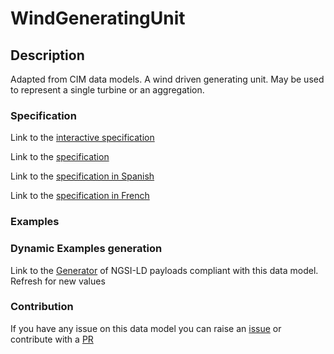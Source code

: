 # WindGeneratingUnit

## Description 

Adapted from CIM data models. A wind driven generating unit.  May be used to represent a single turbine or an aggregation.
### Specification

Link to the [interactive specification](https://swagger.lab.fiware.org/?url=https://smart-data-models.github.io/dataModel.EnergyCIM/WindGeneratingUnit/swagger.yaml)

Link to the [specification](https://smart-data-models.github.io/dataModel.EnergyCIM/WindGeneratingUnit/doc/spec.md)

Link to the [specification in Spanish](https://smart-data-models.github.io/dataModel.EnergyCIM/WindGeneratingUnit/doc/spec_ES.md)

Link to the [specification in French](https://smart-data-models.github.io/dataModel.EnergyCIM/WindGeneratingUnit/doc/spec_FR.md)
### Examples
### Dynamic Examples generation

Link to the [Generator](https://smartdatamodels.org/extra/ngsi-ld_generator_v0.91.php?schemaUrl=https://raw.githubusercontent.com/smart-data-models/dataModel.EnergyCIM/master/WindGeneratingUnit/schema.json&email=info@smartdatamodels.org) of NGSI-LD payloads compliant with this data model. Refresh for new values
### Contribution

 If you have any issue on this data model you can raise an [issue](https://github.com/smart-data-models/dataModel.EnergyCIM/issues)  or contribute with a [PR](https://github.com/smart-data-models/dataModel.EnergyCIM/pulls)